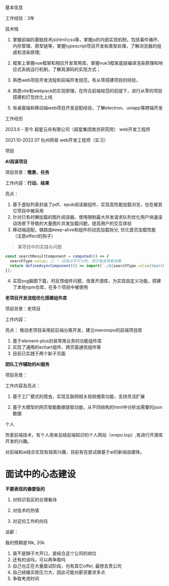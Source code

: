 基本信息

工作经验：3年



技术栈

1. 掌握前端的基础技术js\html\css等，掌握js的内部实现机制，包括事件循环、内存管理、原型链等，掌握typescript项目开发和类型处理，了解浏览器的组成和渲染原理;

2. 框架上掌握vue框架和相应开发常用库，掌握vue3框架底层编译渲染原理和响应式系统运行机制，了解其源码的实现方式；

3. 熟悉web项目开发流程和前端开发规范，有从零搭建项目的经验，

4. 熟悉vite和webpack的实现原理，在符合前端规范的前提下，进行从零的项目搭建和打包优化上线

5. 有桌面端和移动端web项目开发适配经验，了解electron、uniapp等跨端开发

   

工作经历

2023.6 - 至今          超星云舟有限公司（超星集团南京研究院）      web开发工程师

2021.10-2022.07    杭州网易                                 web开发工程师（实习）

项目

**AI阅读项目**

项目背景：**情景、任务**

工作内容：**行动、结果**

亮点：

1. 基于虚拟列表封装了pdf、epub阅读器组件，实现高性能加载浏览，也在被其它项目中被采用
2. 针对已有的懒加载的图片阅读器，使用限制最大并发请求队列优化用户快速滚动场景下导致的大量图片并发加载问题，提高用户的交互体验
3. 移动端适配，做路由keep-alive和组件的动态加载拆分, 优化首页加载性能（注意effect的钩子）

> 某项目中的实践与问题
```js
const searchResultComponent = computed(() => {
  searchType.value; // ! 这是必不可少的，用于触发依赖收集
  return defineAsyncComponent(() => import(`./${searchType.value}SearchResult.vue`));
});
```

4. 实现svg脑图下载，时反馈组件问题，改善开源库，为实现自定义功能，搭建了本地npm仓库，在多个项目中被使用

**老项目开发流程优化搭建组件库**

项目背景：老项目

工作内容：

亮点： 推动老项目采用前后端分离开发，建立menorepo的前端项目库

1. 基于element-plus封装常用业务的功能组件库
2. 实现了通用的echart组件、跨页面通信组件等
3. 目前已实践于两个新子页面

**团队工作辅助的AI服务**

项目背景：

工作内容及亮点：

1. 基于工厂模式的爬虫，实现互联网相关视频搜索功能，支持灵活扩展

2. 基于大模型的网页智能数据提取功能，从不同结构的html中分析出需要的json数据

   

个人

热爱前端技术，有个人用来总结前端知识的个人网站（xrepo.top）,有进行开源库开发的兴趣。

对前端和ai结合实现有探索兴趣，目前有在尝试做基于ai的新闻自媒体。


# 面试中的心态建设

**不要表现的像要饭的**

1. 对知识盲区的合理看待

2. 对技术的热情

3. 对这份工作的向往

   

谈薪：

我的预期是18k, 20k

1. 我不是狮子大开口，是结合这个公司的岗位
2. 还有的谈吗，可以再争取吗
3. 自己也正在大量面试阶段，也有其它offer, 最想去贵公司
4. 自己结婚买房压力大，因此可能对薪资要求多点
5. 争取考虑时间